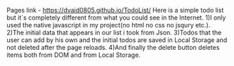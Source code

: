 Pages link - https://dvaid0805.github.io/TodoList/
Here  is a simple todo list but it´s completely different from what you could see in the Internet.
1)I only used the native javascript in my project(no html no css no jsqury etc.).
2)The initial  data  that appears in our list i took from Json.
3)Todos that the user can add by his own and the initial todos are saved in Local Storage and not deleted after the page reloads.
4)And finally the delete button deletes items both from DOM and from Local Storage.
